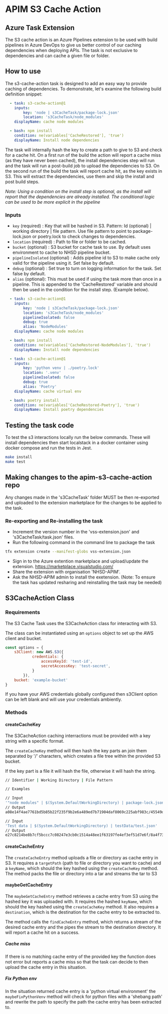 # APIM S3 Cache Action

## Azure Task Extension
The S3 cache action is an Azure Pipelines extension to be used with build pipelines in Azure DevOps to give us better control of our caching dependencies when deploying APIs. The task is not exclusive to dependencies and can cache a given file or folder.   

## How to use
The s3-cache-action task is designed to add an easy way to provide caching of dependencies. To demonstrate, let's examine the following build definition snippet:
```yaml
  - task: s3-cache-action@1
    inputs:
        key: 'node | s3CacheTask/package-lock.json'
        location: 's3CacheTask/node_modules'
    displayName: cache node modules

  - bash: npm install
    condition: ne(variables['CacheRestored'], 'true')
    displayName: Install node dependencies
```
The task will internally hash the key to create a path  to give to S3 and check for a cache hit. On a first run of the build the action will report a cache miss (as they have never been cached), the install dependencies step will run and the task will run a post-build job to upload the dependencies to S3. On the second run of the build the task will report cache hit, as the key exists in S3. This will extract the dependencies, use them and skip the install and post build steps. 

*Note: Using a condition on the install step is optional, as the install will report that the dependencies are already installed. The conditional logic can be used to be more explicit in the pipeline*    

### Inputs
- `key` (required) : Key that will be hashed in S3. Pattern: Id (optional) | working directory | file pattern. Use file pattern to point to package-lock.json or poetry.lock to check changes to dependencies.
- `location` (required) : Path to file or folder to be cached.
- `bucket` (optional) : S3 bucket for cache task to use. By default uses environment to cache to NHSD pipeline bucket.
- `pipelineIsolated` (optional) : Adds pipeline id to S3 to make cache only valid for the pipeline using it. Set false by default.
- `debug` (optional) : Set true to turn on logging information for the task. Set false by default.
- `alias` (optional): This must be used if using the task more than once in a pipeline. This is appended to the 'CacheRestored' variable and should then be used in the condition for the install step. (Example below).

```yaml
  - task: s3-cache-action@1
    inputs:
        key: 'node | s3CacheTask/package-lock.json'
        location: 's3CacheTask/node_modules'
        pipelineIsolated: false
        debug: true
        alias: 'NodeModules'
    displayName: cache node modules

  - bash: npm install
    condition: ne(variables['CacheRestored-NodeModules'], 'true')
    displayName: Install node dependencies

  - task: s3-cache-action@1
    inputs:
        key: 'python venv | ./poetry.lock'
        location: '.venv'
        pipelineIsolated: false
        debug: true
        alias: 'Poetry'
    displayName: cache virtual env

  - bash: poetry install
    condition: ne(variables['CacheRestored-Poetry'], 'true')
    displayName: Install poetry dependencies
```

  
## Testing the task code
To test the s3 interactions locally run the below commands. These will install dependencies then start localstack in a docker container using docker compose and run the tests in Jest.

```bash
make install
make test
```

## Making changes to the apim-s3-cache-action repo
Any changes made in the 's3CacheTask' folder MUST be then re-exported and uploaded to the extension marketplace for the changes to be applied to the task.

### Re-exporting and Re-installing the task
- Increment the version number in the 'vss-extension.json' and 's3CacheTask/task.json' files.
- Run the following command in the command line to package the task
```bash
tfx extension create --manifest-globs vss-extension.json
```
- Sign in to the Azure extention marketplace and upload/update the extension. https://marketplace.visualstudio.com/
- Share the extension with organisation 'NHSD-APIM'.
- Ask the NHSD-APIM admin to install the exetension.
(Note: To ensure the task has updated resharing and reinstalling the task may be needed)   
    

## S3CacheAction Class

### Requirements
The S3 Cache Task uses the S3CacheAction class for interacting with S3.  

The class can be instantiated using an `options` object to set up the AWS client and bucket.  

```javascript
const options = {
    s3Client: new AWS.S3({
            credentials: {
                accessKeyId: 'test-id',
                secretAccessKey: 'test-secret',
            }
        }),
    bucket: 'example-bucket'
}
```

If you have your AWS credentials globally configured then s3Client option can be left blank and will use your credentials ambiently.  
  


### Methods
#### createCacheKey
The S3CacheAction caching interractions must be provided with a key string with a specific format.  

The `createCacheKey` method will then hash the key parts an join them separated by '/' characters, which creates a file tree within the provided S3 bucket.  

If the key part is a file it will hash the file, otherwise it will hash the string.  

```bash
// Identifier | Working Directory | File Pattern

// Examples

// Input
'"node modules" | $(System.DefaultWorkingDirectory) | package-lock.json'
// Output
a08e14f4ae7761bd5b85b22f235f9b2e6a489ed7b71904daf8069c225abf983c/45549dbb28f29efdb4b8aeb2b69088d8fa34693a2cc3597fe2389eecc8b17742/dba27c31aad935787bb275c3e5e4e957708f15386de599eff1db476022cd7e4c

// Input
'Test data | $(System.DefaultWorkingDirectory) | testData/test.json'
// Output
e27c8214be8b7cf5bccc7c08247e3cb0c1514a48ee1f63197fe4ef3ef51d7e6f/8a4f7378bf9f77ee01e78ff0dc31ff5669358a6fe0198be9a6f859999b9d50f2/8253544304dab00d2a070de771567c2bf6c5decc4120424324dfbc8169c4e63a
```
  

#### createCacheEntry
The `createCacheEntry` method uploads a file or directory as cache entry in S3. It requires a `targetPath` (path to file or directory you want to cache) and a `keyName`, which should the key hashed using the `createCacheKey` method.  
The method packs the file or directory into a tar and streams the tar to S3
  

#### maybeGetCacheEntry
The `maybeGetCacheEntry` method retrieves a cache entry from S3 using the hashed key it was uploaded with. It requires the hashed `keyName`, which should the key hashed using the `createCacheKey` method. It also requires a `destination`, which is the destination for the cache entry to be extracted to.  
  
The method calls the `findCacheEntry` method, which returns a stream of the desired cache entry and the pipes the stream to the destination directory. It will report a cache hit on a success.  

##### Cache miss
If there is no matching cache entry of the provided key the function does not error but reports a cache miss so that the task can decide to then upload the cache entry in this situation.

##### Fix Python env
In the situation returned cache entry is a 'python virtual environment' the `maybeFixPythonVenv` method will check for python files with a 'shebang path' and rewrite the path to specify the path the cache entry has been extracted to.  
  

  